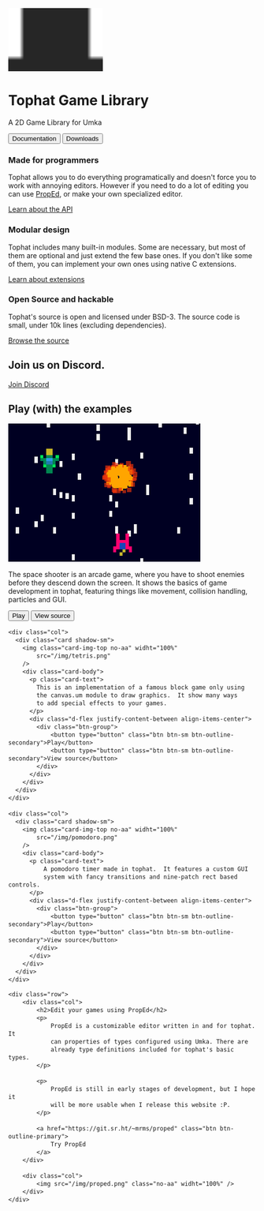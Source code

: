 </div>

<div class="px-4 py-5 my-5 text-center">
    <img class="d-block mx-auto mb-4 no-aa" src="/logo.png" alt="" height="128">
    <h1 class="display-5 fw-bold">Tophat Game Library</h1>
    <div class="col-lg-6 mx-auto">
      <p class="lead mb-4">A 2D Game Library for Umka</p>
      <div class="d-grid gap-2 d-sm-flex justify-content-sm-center">
        <button type="button" class="btn btn-primary btn-lg px-4 gap-3">Documentation</button>
        <button type="button" class="btn btn-outline-secondary btn-lg px-4">Downloads</button>
      </div>
    </div>
</div>

<div class="container px-4 py-5" id="featured-3">
    <div class="row g-4 py-5 row-cols-1 row-cols-lg-3">
        <div class="feature col">
            <h3 class="fs-2">Made for programmers</h3>
            <p>
                Tophat allows you to do everything programatically and doesn't
                force you to work with annoying editors.  However if you need
                to do a lot of editing you can use
                <a href="https://git.sr.ht/~mrms/proped">PropEd</a>, or make your own
                specialized editor.
            </p>
            <a href="#" class="icon-link d-inline-flex align-items-center">
                Learn about the API
            </a>
        </div>
        <div class="feature col">
            <h3 class="fs-2">Modular design</h3>
            <p>
                Tophat includes many built-in modules.  Some are necessary, but
                most of them are optional and just extend the few base ones.
                If you don't like some of them, you can implement your own
                ones using native C extensions.
            </p>
            <a href="#" class="icon-link d-inline-flex align-items-center">
                Learn about extensions
            </a>
        </div>
        <div class="feature col">
            <h3 class="fs-2">Open Source and hackable</h3>
            <p>
                Tophat's source is open and licensed under BSD-3.  The source
                code is small, under 10k lines (excluding dependencies).
            </p>
            <a href="#" class="icon-link d-inline-flex align-items-center">
                Browse the source
            </a>
        </div>
    </div>
</div>

<div class="text-white discord-box pt-5 pb-5 mb-5">
    <div class="container">
        <h2>Join us on Discord.</h2>
        <a href="#" class="btn btn-outline-light">Join Discord</a>
    </div>
</div>

<div class="container mb-5">
  <h2>Play (with) the examples</h2>

  <div class="row row-cols-1 row-cols-sm-2 row-cols-md-3 g-3">
    <div class="col">
      <div class="card shadow-sm">
        <img class="card-img-top no-aa" widht="100%"
            src="/img/space-shooter.png"
        />
        <div class="card-body">
          <p class="card-text">
            The space shooter is an arcade game, where you have to
            shoot enemies before they descend down the screen. It shows
            the basics of game development in tophat, featuring things
            like movement, collision handling, particles and GUI.
          </p>
          <div class="d-flex justify-content-between align-items-center">
            <div class="btn-group">
                <button type="button" class="btn btn-sm btn-outline-secondary">Play</button>
                <button type="button" class="btn btn-sm btn-outline-secondary">View source</button>
            </div>
          </div>
        </div>
      </div>
    </div>

    <div class="col">
      <div class="card shadow-sm">
        <img class="card-img-top no-aa" widht="100%"
            src="/img/tetris.png"
        />
        <div class="card-body">
          <p class="card-text">
            This is an implementation of a famous block game only using
            the canvas.um module to draw graphics.  It show many ways
            to add special effects to your games.
          </p>
          <div class="d-flex justify-content-between align-items-center">
            <div class="btn-group">
                <button type="button" class="btn btn-sm btn-outline-secondary">Play</button>
                <button type="button" class="btn btn-sm btn-outline-secondary">View source</button>
            </div>
          </div>
        </div>
      </div>
    </div>

    <div class="col">
      <div class="card shadow-sm">
        <img class="card-img-top no-aa" widht="100%"
            src="/img/pomodoro.png"
        />
        <div class="card-body">
          <p class="card-text">
              A pomodoro timer made in tophat.  It features a custom GUI
              system with fancy transitions and nine-patch rect based controls.
          </p>
          <div class="d-flex justify-content-between align-items-center">
            <div class="btn-group">
                <button type="button" class="btn btn-sm btn-outline-secondary">Play</button>
                <button type="button" class="btn btn-sm btn-outline-secondary">View source</button>
            </div>
          </div>
        </div>
      </div>
    </div>
  </div>
</div>

<div class="container">

    <div class="row">
        <div class="col">
            <h2>Edit your games using PropEd</h2>
            <p>
                PropEd is a customizable editor written in and for tophat. It
                can properties of types configured using Umka. There are
                already type definitions included for tophat's basic types.
            </p>

            <p>
                PropEd is still in early stages of development, but I hope it
                will be more usable when I release this website :P.
            </p>

            <a href="https://git.sr.ht/~mrms/proped" class="btn btn-outline-primary">
                Try PropEd
            </a>
        </div>

        <div class="col">
            <img src="/img/proped.png" class="no-aa" widht="100%" />
        </div>
    </div>
</div>
